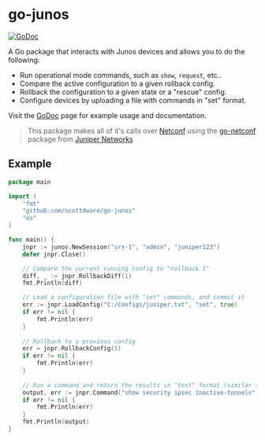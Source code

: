 go-junos
========

[![GoDoc](https://godoc.org/github.com/scottdware/go-junos?status.svg)](https://godoc.org/github.com/scottdware/go-junos)

A Go package that interacts with Junos devices and allows you to do the following:

* Run operational mode commands, such as `show`, `request`, etc..
* Compare the active configuration to a given rollback config.
* Rollback the configuration to a given state or a "rescue" config.
* Configure devices by uploading a file with commands in "set" format.

Visit the [GoDoc][4] page for example usage and documentation.

> This package makes all of it's calls over [Netconf][1] using the [go-netconf][2] package from [Juniper Networks][3]

Example
-------
```Go
package main

import (
	"fmt"
	"github.com/scottdware/go-junos"
	"os"
)

func main() {
	jnpr := junos.NewSession("srx-1", "admin", "juniper123")
    defer jnpr.Close()

    // Compare the current running config to "rollback 1"
	diff, _ := jnpr.RollbackDiff(1)
	fmt.Println(diff)

    // Load a configuration file with "set" commands, and commit it
	err := jnpr.LoadConfig("C:/Configs/juniper.txt", "set", true)
	if err != nil {
		fmt.Println(err)
	}
    
    // Rollback to a previous config
    err = jnpr.RollbackConfig(5)
    if err != nil {
        fmt.Println(err)
    }
    
    // Run a command and return the results in "text" format (similar to CLI)
    output, err := jnpr.Command("show security ipsec inactive-tunnels", "text")
    if err != nil {
        fmt.Println(err)
    }
    fmt.Println(output)
}
```

[1]: https://tools.ietf.org/html/rfc6241
[2]: https://github.com/Juniper/go-netconf
[3]: http://www.juniper.net
[4]: https://godoc.org/github.com/scottdware/go-junos